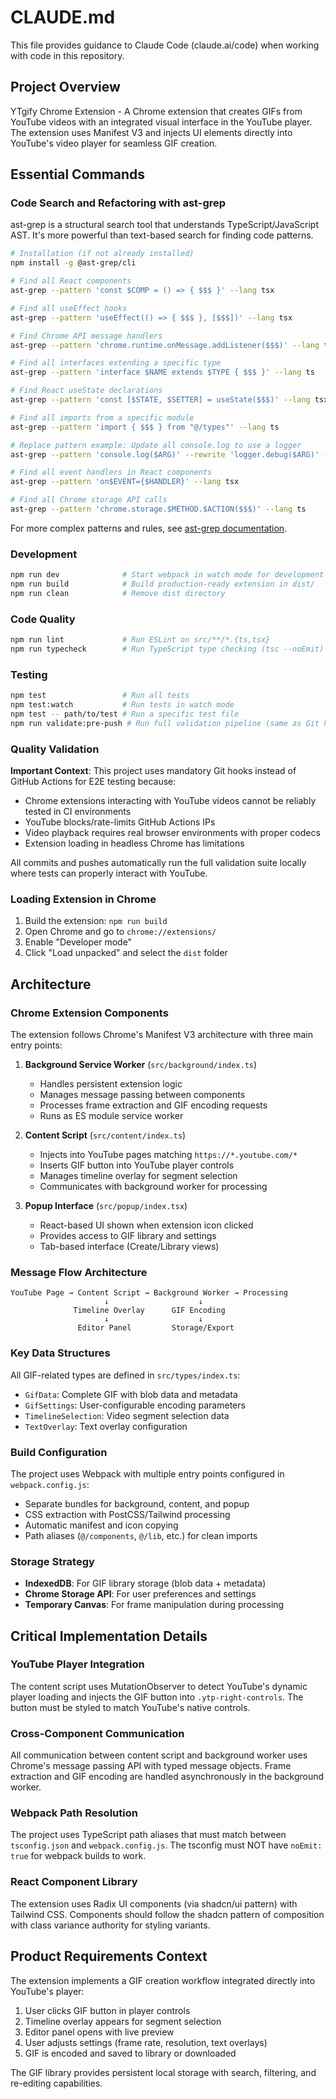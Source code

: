 # CLAUDE.md

This file provides guidance to Claude Code (claude.ai/code) when working with code in this repository.

## Project Overview

YTgify Chrome Extension - A Chrome extension that creates GIFs from YouTube videos with an integrated visual interface in the YouTube player. The extension uses Manifest V3 and injects UI elements directly into YouTube's video player for seamless GIF creation.

## Essential Commands

### Code Search and Refactoring with ast-grep

ast-grep is a structural search tool that understands TypeScript/JavaScript AST. It's more powerful than text-based search for finding code patterns.

```bash
# Installation (if not already installed)
npm install -g @ast-grep/cli

# Find all React components
ast-grep --pattern 'const $COMP = () => { $$$ }' --lang tsx

# Find all useEffect hooks
ast-grep --pattern 'useEffect(() => { $$$ }, [$$$])' --lang tsx

# Find Chrome API message handlers
ast-grep --pattern 'chrome.runtime.onMessage.addListener($$$)' --lang ts

# Find all interfaces extending a specific type
ast-grep --pattern 'interface $NAME extends $TYPE { $$$ }' --lang ts

# Find React useState declarations
ast-grep --pattern 'const [$STATE, $SETTER] = useState($$$)' --lang tsx

# Find all imports from a specific module
ast-grep --pattern 'import { $$$ } from "@/types"' --lang ts

# Replace pattern example: Update all console.log to use a logger
ast-grep --pattern 'console.log($ARG)' --rewrite 'logger.debug($ARG)' --lang ts

# Find all event handlers in React components
ast-grep --pattern 'on$EVENT={$HANDLER}' --lang tsx

# Find all Chrome storage API calls
ast-grep --pattern 'chrome.storage.$METHOD.$ACTION($$$)' --lang ts
```

For more complex patterns and rules, see [ast-grep documentation](https://ast-grep.github.io/reference/cli.html).

### Development

```bash
npm run dev              # Start webpack in watch mode for development
npm run build            # Build production-ready extension in dist/
npm run clean            # Remove dist directory
```

### Code Quality

```bash
npm run lint             # Run ESLint on src/**/*.{ts,tsx}
npm run typecheck        # Run TypeScript type checking (tsc --noEmit)
```

### Testing

```bash
npm test                 # Run all tests
npm test:watch           # Run tests in watch mode
npm test -- path/to/test # Run a specific test file
npm run validate:pre-push # Run full validation pipeline (same as Git hooks)
```

### Quality Validation

**Important Context**: This project uses mandatory Git hooks instead of GitHub Actions for E2E testing because:

- Chrome extensions interacting with YouTube videos cannot be reliably tested in CI environments
- YouTube blocks/rate-limits GitHub Actions IPs
- Video playback requires real browser environments with proper codecs
- Extension loading in headless Chrome has limitations

All commits and pushes automatically run the full validation suite locally where tests can properly interact with YouTube.

### Loading Extension in Chrome

1. Build the extension: `npm run build`
2. Open Chrome and go to `chrome://extensions/`
3. Enable "Developer mode"
4. Click "Load unpacked" and select the `dist` folder

## Architecture

### Chrome Extension Components

The extension follows Chrome's Manifest V3 architecture with three main entry points:

1. **Background Service Worker** (`src/background/index.ts`)
   - Handles persistent extension logic
   - Manages message passing between components
   - Processes frame extraction and GIF encoding requests
   - Runs as ES module service worker

2. **Content Script** (`src/content/index.ts`)
   - Injects into YouTube pages matching `https://*.youtube.com/*`
   - Inserts GIF button into YouTube player controls
   - Manages timeline overlay for segment selection
   - Communicates with background worker for processing

3. **Popup Interface** (`src/popup/index.tsx`)
   - React-based UI shown when extension icon clicked
   - Provides access to GIF library and settings
   - Tab-based interface (Create/Library views)

### Message Flow Architecture

```
YouTube Page → Content Script → Background Worker → Processing
                     ↓                    ↓
              Timeline Overlay      GIF Encoding
                     ↓                    ↓
               Editor Panel         Storage/Export
```

### Key Data Structures

All GIF-related types are defined in `src/types/index.ts`:

- `GifData`: Complete GIF with blob data and metadata
- `GifSettings`: User-configurable encoding parameters
- `TimelineSelection`: Video segment selection data
- `TextOverlay`: Text overlay configuration

### Build Configuration

The project uses Webpack with multiple entry points configured in `webpack.config.js`:

- Separate bundles for background, content, and popup
- CSS extraction with PostCSS/Tailwind processing
- Automatic manifest and icon copying
- Path aliases (`@/components`, `@/lib`, etc.) for clean imports

### Storage Strategy

- **IndexedDB**: For GIF library storage (blob data + metadata)
- **Chrome Storage API**: For user preferences and settings
- **Temporary Canvas**: For frame manipulation during processing

## Critical Implementation Details

### YouTube Player Integration

The content script uses MutationObserver to detect YouTube's dynamic player loading and injects the GIF button into `.ytp-right-controls`. The button must be styled to match YouTube's native controls.

### Cross-Component Communication

All communication between content script and background worker uses Chrome's message passing API with typed message objects. Frame extraction and GIF encoding are handled asynchronously in the background worker.

### Webpack Path Resolution

The project uses TypeScript path aliases that must match between `tsconfig.json` and `webpack.config.js`. The tsconfig must NOT have `noEmit: true` for webpack builds to work.

### React Component Library

The extension uses Radix UI components (via shadcn/ui pattern) with Tailwind CSS. Components should follow the shadcn pattern of composition with class variance authority for styling variants.

## Product Requirements Context

The extension implements a GIF creation workflow integrated directly into YouTube's player:

1. User clicks GIF button in player controls
2. Timeline overlay appears for segment selection
3. Editor panel opens with live preview
4. User adjusts settings (frame rate, resolution, text overlays)
5. GIF is encoded and saved to library or downloaded

The GIF library provides persistent local storage with search, filtering, and re-editing capabilities.
